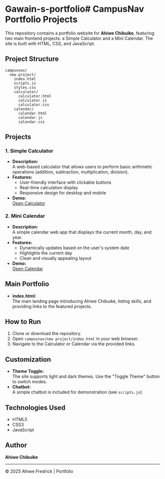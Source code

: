 # Gawain-s-portfolio# CampusNav Portfolio Projects

This repository contains a portfolio website for **Ahiwe Chibuike**, featuring two main frontend projects: a Simple Calculator and a Mini Calendar. The site is built with HTML, CSS, and JavaScript.

## Project Structure

```
campusnav/
  new project/
    index.html
    scripts.js
    styles.css
    calculator/
      calculator.html
      calculator.js
      calculator.css
    calendar/
      calendar.html
      calendar.js
      calendar.css
```

## Projects

### 1. Simple Calculator

- **Description:**  
  A web-based calculator that allows users to perform basic arithmetic operations (addition, subtraction, multiplication, division).
- **Features:**  
  - User-friendly interface with clickable buttons  
  - Real-time calculation display  
  - Responsive design for desktop and mobile
- **Demo:**  
  [Open Calculator](calculator/calculator.html)

### 2. Mini Calendar

- **Description:**  
  A simple calendar web app that displays the current month, day, and year.
- **Features:**  
  - Dynamically updates based on the user's system date  
  - Highlights the current day  
  - Clean and visually appealing layout
- **Demo:**  
  [Open Calendar](calendar/calendar.html)

## Main Portfolio

- **index.html:**  
  The main landing page introducing Ahiwe Chibuike, listing skills, and providing links to the featured projects.

## How to Run

1. Clone or download the repository.
2. Open `campusnav/new project/index.html` in your web browser.
3. Navigate to the Calculator or Calendar via the provided links.

## Customization

- **Theme Toggle:**  
  The site supports light and dark themes. Use the "Toggle Theme" button to switch modes.
- **Chatbot:**  
  A simple chatbot is included for demonstration (see `scripts.js`).

## Technologies Used

- HTML5
- CSS3
- JavaScript

## Author

**Ahiwe Chibuike**

---

&copy; 2025 Ahiwe Fredrick | Portfolio
